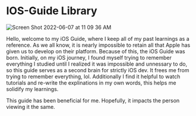 # IOS-Guide Library

![Screen Shot 2022-06-07 at 11 09 36 AM](https://user-images.githubusercontent.com/64448202/172415862-dccb8fdc-4c1e-4352-99ea-19157e35e460.png)

Hello, welcome to my iOS Guide, where I keep all of my past learnings as a reference. As we all know, it is nearly impossible to 
retain all that Apple has given us to develop on their platform. Because of this, the iOS Guide was born. Initially, on my iOS journey, I found myself trying to remember everything I studied until I realized it was impossible and unnessary to do, so this guide serves as a second brain for strictly iOS dev. It frees me from trying to remember everything, lol. Additionally I find it helpful to watch tutorials and re-write the explinations in my own words, this helps me solidify my learnings. 

This guide has been beneficial for me. Hopefully, it impacts the person viewing it the same.  
